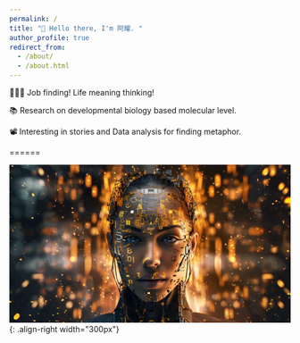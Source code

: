 ```yaml
---
permalink: /
title: "👋 Hello there, I'm 阿耀. "
author_profile: true
redirect_from: 
  - /about/
  - /about.html
---
```


👨🏻‍💻 Job finding! Life meaning thinking!  

📚 Research on developmental biology based molecular level.

📽️ Interesting in stories and Data analysis for finding metaphor. 

======

![Illustration of combining vision and language modalities](/images/What-is-AI-1-1536x861.jpg){: .align-right width="300px"}




